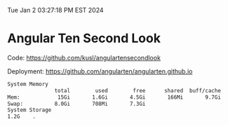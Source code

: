 Tue Jan  2 03:27:18 PM EST 2024

# Angular Ten Second Look

Code: https://github.com/kusl/angulartensecondlook

Deployment: https://github.com/angularten/angularten.github.io

```bash
System Memory
               total        used        free      shared  buff/cache   available
Mem:            15Gi       1.6Gi       4.5Gi       166Mi       9.7Gi        13Gi
Swap:          8.0Gi       708Mi       7.3Gi
System Storage
1.2G	.
